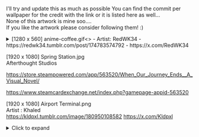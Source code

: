 I'll try and update this as much as possible 
You can find the commit per wallpaper for the credit with the link or it is listed here as well...\
None of this artwork is mine soo....\
If you like the artwork please consider following them! :)

<details>
<summary>[1280 x 560] anime-coffee.gif<>
  - Artist: RedWK34
  - https://redwk34.tumblr.com/post/174783574792
  - https://x.com/RedWK34

[1920 x 1080]  Spring Station.jpg\
Afterthought Studios

https://store.steampowered.com/app/563520/When_Our_Journey_Ends__A_Visual_Novel/

https://www.steamcardexchange.net/index.php?gamepage-appid-563520


[1920 x 1080] Airport Terminal.png\
Artist : Khaled\
https://kldpxl.tumblr.com/image/180950108582
https://x.com/Kldpxl

<details>
<summary>Click to expand</summary>

This is the content of the collapsible section. You can include any Markdown-formatted text, lists, or code here.

</details>
